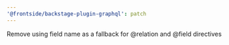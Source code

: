 ```yaml
---
'@frontside/backstage-plugin-graphql': patch
---
```


Remove using field name as a fallback for @relation and @field directives
